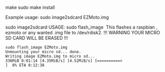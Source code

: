 make
sudo make install

Example usage:
sudo image2sdcard EZMoto.img

sudo image2sdcard
USAGE: sudo flash_image <img file> 
       This flashes a raspbian , ezmoto or any wanted .img file to /dev/rdisk2.
			!!! WARNING YOUR MICRO SD CARD WILL BE ERASED !!! 
			
```
sudo flash_image EZMoto.img 
Unmounting your micro sd... done.
Writing image EZMoto.img to micro sd...
336MiB 0:01:14 [4.35MiB/s] [4.52MiB/s] [==========>                                                                                          ]  8% ETA 0:12:38
```


